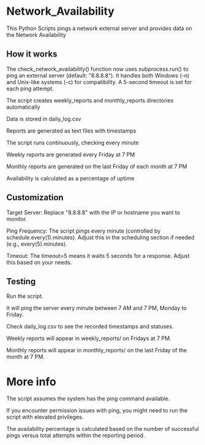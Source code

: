 # Network_Availability
This Python Scripts pings a network external server and provides data on the Network Availability

## How it works
The check_network_availability() function now uses subprocess.run() to ping an external server (default: "8.8.8.8").
It handles both Windows (-n) and Unix-like systems (-c) for compatibility.
A 5-second timeout is set for each ping attempt.

The script creates weekly_reports and monthly_reports directories automatically

Data is stored in daily_log.csv

Reports are generated as text files with timestamps

The script runs continuously, checking every minute

Weekly reports are generated every Friday at 7 PM

Monthly reports are generated on the last Friday of each month at 7 PM

Availability is calculated as a percentage of uptime

## Customization
Target Server: Replace "8.8.8.8" with the IP or hostname you want to monitor.

Ping Frequency: The script pings every minute (controlled by schedule.every(1).minutes). Adjust this in the scheduling section if needed (e.g., every(5).minutes).

Timeout: The timeout=5 means it waits 5 seconds for a response. Adjust this based on your needs.

## Testing
Run the script.

It will ping the server every minute between 7 AM and 7 PM, Monday to Friday.

Check daily_log.csv to see the recorded timestamps and statuses.

Weekly reports will appear in weekly_reports/ on Fridays at 7 PM.

Monthly reports will appear in monthly_reports/ on the last Friday of the month at 7 PM.


# More info
The script assumes the system has the ping command available.

If you encounter permission issues with ping, you might need to run the script with elevated privileges.

The availability percentage is calculated based on the number of successful pings versus total attempts within the reporting period.